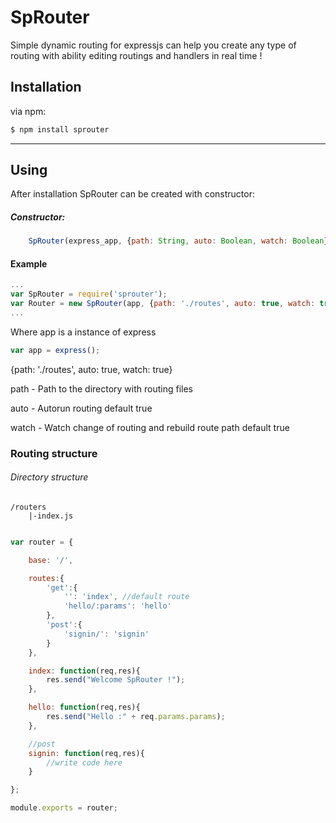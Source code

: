 SpRouter
========

Simple dynamic routing for expressjs can help you create any type of routing with ability editing routings and handlers in real time !

## Installation

via npm:

```bash
$ npm install sprouter
```
------

## Using

After installation SpRouter can be created with constructor:

##### Constructor:
```javascript
    SpRouter(express_app, {path: String, auto: Boolean, watch: Boolean});
```
#### Example

```javascript
...
var SpRouter = require('sprouter');
var Router = new SpRouter(app, {path: './routes', auto: true, watch: true});
...
```

Where app is a instance of express
```javascript
var app = express();
```
{path: './routes', auto: true, watch: true}

path - Path to the directory with routing files

auto - Autorun routing default true

watch - Watch change of routing and rebuild route path default true

### Routing structure

###### Directory structure
    /routers
        |-index.js

```javascript

var router = {

    base: '/',

    routes:{
        'get':{
            '': 'index', //default route
            'hello/:params': 'hello'
        },
        'post':{
            'signin/': 'signin'
        }
    },

    index: function(req,res){
        res.send("Welcome SpRouter !");
    },

    hello: function(req,res){
        res.send("Hello :" + req.params.params);
    },

    //post
    signin: function(req,res){
        //write code here
    }

};

module.exports = router;

```

